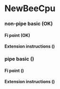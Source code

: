# NewBeeCpu
### non-pipe basic (OK)
#### Fi point (OK)
#### Extension instructions ()
### pipe basic ()
#### Fi point ()
#### Extension instructions ()
